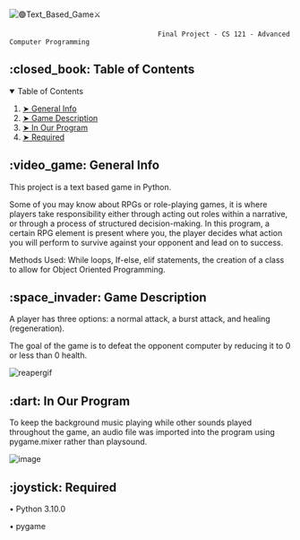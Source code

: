 ![🟢_Text_Based_Game_⚔](https://user-images.githubusercontent.com/113275812/206890393-cbd35794-f224-40c7-9baa-c87b4edeb00f.png)

                                         Final Project - CS 121 - Advanced Computer Programming
                                         
<h2 id="table-of-contents"> :closed_book: Table of Contents</h2>

<details open="open">
  <summary>Table of Contents</summary>
  <ol>
    <li><a href="#general-info"> ➤ General Info</a></li>
    <li><a href="#game-description"> ➤ Game Description</a></li>
    <li><a href="#in-our-program"> ➤ In Our Program</a></li>
    <li><a href="#required"> ➤ Required</a></li>
  </ol>
</details>

<h2 id="general-info"> :video_game: General Info</h2>

This project is a text based game in Python. 

Some of you may know about RPGs or role-playing games, it is where players take responsibility either through acting out roles within a narrative, or through a process of structured decision-making. In this program, a certain RPG element is present where you, the player decides what action you will perform to survive against your opponent and lead on to success.

Methods Used: While loops, If-else, elif statements, the 
creation of a class to allow for Object Oriented Programming. 

<h2 id="game-description"> :space_invader: Game Description</h2>

A player has three options: a normal attack, a burst attack, and healing (regeneration).

The goal of the game is to defeat the opponent computer by reducing it to 0 or less than 0 health.

![reapergif](https://user-images.githubusercontent.com/113275812/206891304-97d2b856-551e-46b8-bc39-d82d78de18bc.gif)
 

<h2 id="in-our-program"> :dart: In Our Program</h2>

To keep the background music playing while other sounds played throughout the game, an audio file was imported into the program using pygame.mixer rather than playsound.

![image](https://user-images.githubusercontent.com/113275812/206891912-77834240-1905-44f0-b39a-0e4a88647ee0.png)

<h2 id="required"> :joystick: Required</h2>

• Python 3.10.0

• pygame
